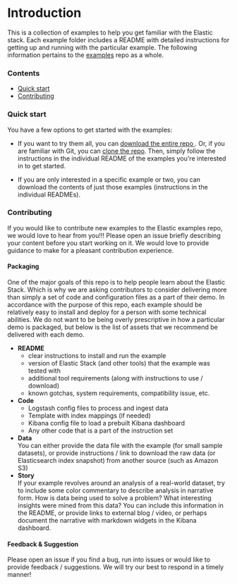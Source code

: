 # Introduction

This is a collection of examples to help you get familiar with the Elastic stack. Each example folder includes a README with detailed instructions for getting up and running with the  particular example. The following information pertains to the [examples](https://github.com/elastic/examples) repo as a whole.

### Contents

- [Quick start](#quick-start)
- [Contributing](#contributing)

### Quick start

You have a few options to get started with the examples:

- If you want to try them all, you can [download the entire repo ](https://github.com/elastic/examples/archive/master.zip). Or, if you are familiar with Git, you can [clone the repo](https://github.com/elastic/examples.git). Then, simply follow the instructions in the individual README of the examples you're interested in to get started.

- If you are only interested in a specific example or two, you can download the contents of just those examples (instructions in the individual READMEs).

### Contributing

If you would like to contribute new examples to the Elastic examples repo, we would love to hear from you!!! Please open an issue briefly describing your content before you start working on it. We would love to provide guidance to make for a pleasant contribution experience.

#### Packaging
One of the major goals of this repo is to help people learn about the Elastic Stack. Which is why we are asking contributors to consider delivering more than simply a set of code and configuration files as a part of their demo. In accordance with the purpose of this repo, each example should be relatively easy to install and deploy for a person with some technical abilities. We do not want to be being overly prescriptive in how a particular demo is packaged, but below is the list of assets that we recommend be delivered with each demo.

* **README**
  * clear instructions to install and run the example
  * version of Elastic Stack (and other tools) that the example was tested with
  * additional tool requirements (along with instructions to use / download)
  * known gotchas, system requirements, compatibility issue, etc.
* **Code**
  * Logstash config files to process and ingest data
  * Template with index mappings (if needed)
  * Kibana config file to load a prebuilt Kibana dashboard  
  * Any other code that is a part of the instruction set
* **Data** <br>
  You can either provide the data file with the example (for small sample datasets), or provide instructions / link to download the raw data (or Elasticsearch index snapshot) from another source (such as Amazon S3)
* **Story** <br>
    If your example revolves around an analysis of a real-world dataset, try to include some color commentary to describe analysis in narrative form. How is data being used to solve a problem? What interesting insights were mined from this data? You can include this information in the README, or provide links to external blog / video, or perhaps document the narrative with markdown widgets in the Kibana dashboard.

#### Feedback & Suggestion

Please open an issue if you find a bug, run into issues or would like to provide feedback / suggestions. We will try our best to respond in a timely manner!

